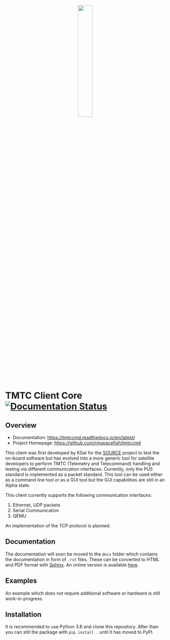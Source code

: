<p align="center"> <img src="https://github.com/rmspacefish/tmtccmd/blob/develop/docs/logo_tmtccmd.png" width="30%"> </p>

TMTC Client Core [![Documentation Status](https://readthedocs.org/projects/tmtccmd/badge/?version=latest)](https://tmtccmd.readthedocs.io/en/latest/?badge=latest)
====

## Overview

- Documentation: https://tmtccmd.readthedocs.io/en/latest/
- Project Homepage: https://github.com/rmspacefish/tmtccmd

This client was first developed by KSat for the 
[SOURCE](https://www.ksat-stuttgart.de/en/our-missions/source/) project to test the on-board 
software but has evolved into a more generic tool for satellite developers to perform TMTC 
(Telemetry and Telecommand) handling and testing via different communication interfaces. 
Currently, only the PUS standard is implemented as a packet standard. This tool can be used either 
as a command line tool or as a GUI tool but the GUI capabilities are still in an Alpha state. 

This client currently supports the following communication interfaces:

1. Ethernet, UDP packets
2. Serial Communication 
3. QEMU

An implementation of the TCP protocol is planned.

## Documentation

The documentation will soon be moved to the `docs` folder which contains the documentation in
form of `.rst` files. These can be converted to HTML and PDF format with 
[Sphinx](https://docs.readthedocs.io/en/stable/intro/getting-started-with-sphinx.html).
An online version is available [here](https://tmtccmd.readthedocs.io/en/latest/).

## Examples 

An example which does not require additional software or hardware is still work-in-progress.

## Installation

It is recommended to use Python 3.8 and clone this repository.
After than you can still the package with `pip install .` until it has moved to PyPI. 

